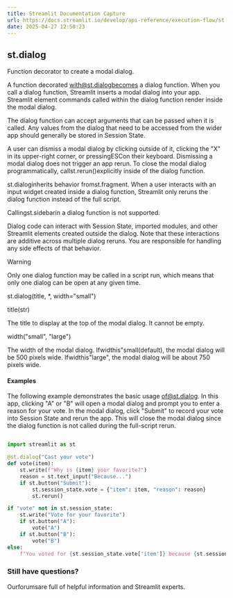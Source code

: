 ```yaml
---
title: Streamlit Documentation Capture
url: https://docs.streamlit.io/develop/api-reference/execution-flow/st.dialog
date: 2025-04-27 12:50:23
---
```


## st.dialog

Function decorator to create a modal dialog.

A function decorated with@st.dialogbecomes a dialog
function. When you call a dialog function, Streamlit inserts a modal dialog
into your app. Streamlit element commands called within the dialog function
render inside the modal dialog.

The dialog function can accept arguments that can be passed when it is
called. Any values from the dialog that need to be accessed from the wider
app should generally be stored in Session State.

A user can dismiss a modal dialog by clicking outside of it, clicking the
"X" in its upper-right corner, or pressingESCon their keyboard.
Dismissing a modal dialog does not trigger an app rerun. To close the modal
dialog programmatically, callst.rerun()explicitly inside of the
dialog function.

st.dialoginherits behavior fromst.fragment.
When a user interacts with an input widget created inside a dialog function,
Streamlit only reruns the dialog function instead of the full script.

Callingst.sidebarin a dialog function is not supported.

Dialog code can interact with Session State, imported modules, and other
Streamlit elements created outside the dialog. Note that these interactions
are additive across multiple dialog reruns. You are responsible for
handling any side effects of that behavior.

Warning

Only one dialog function may be called in a script run, which means
that only one dialog can be open at any given time.

st.dialog(title, *, width="small")

title(str)

The title to display at the top of the modal dialog. It cannot be empty.

width("small", "large")

The width of the modal dialog. Ifwidthis"small(default), the
modal dialog will be 500 pixels wide. Ifwidthis"large", the
modal dialog will be about 750 pixels wide.

#### Examples

The following example demonstrates the basic usage of@st.dialog.
In this app, clicking "A" or "B" will open a modal dialog and prompt you
to enter a reason for your vote. In the modal dialog, click "Submit" to record
your vote into Session State and rerun the app. This will close the modal dialog
since the dialog function is not called during the full-script rerun.

```python

import streamlit as st

@st.dialog("Cast your vote")
def vote(item):
    st.write(f"Why is {item} your favorite?")
    reason = st.text_input("Because...")
    if st.button("Submit"):
        st.session_state.vote = {"item": item, "reason": reason}
        st.rerun()

if "vote" not in st.session_state:
    st.write("Vote for your favorite")
    if st.button("A"):
        vote("A")
    if st.button("B"):
        vote("B")
else:
    f"You voted for {st.session_state.vote['item']} because {st.session_state.vote['reason']}"

```

### Still have questions?

Ourforumsare full of helpful information and Streamlit experts.

